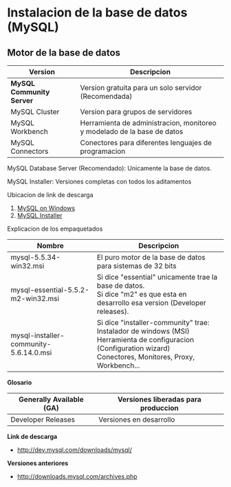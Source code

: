 # Instalacion de la base de datos (MySQL)

## Motor de la base de datos

| Version | Descripcion |
| --- | --- |
| **MySQL Community Server** | Version gratuita para un solo servidor (Recomendada) |
| MySQL Cluster | Version para grupos de servidores |
| MySQL Workbench | Herramienta de administracion, monitoreo y modelado de la base de datos |
| MySQL Connectors | Conectores para diferentes lenguajes de programacion |

MySQL Database Server (Recomendado):
 Unicamente la base de datos.

MySQL Installer:
 Versiones completas con todos los aditamentos

Ubicacion de link de descarga

1. [MySQL on Windows](https://dev.mysql.com/downloads/windows/)
2. [MySQL Installer](https://dev.mysql.com/downloads/installer/m/downloads/installer/)

Explicacion de los empaquetados

| Nombre | Descripcion |
| --- | --- |
| mysql-5.5.34-win32.msi | El puro motor de la base de datos para sistemas de 32 bits |
| mysql-essential-5.5.2-m2-win32.msi | Si dice "essential" unicamente trae la base de datos.<br> Si dice "m2" es que esta en desarrollo esa version (Developer releases). |
| mysql-installer-community-5.6.14.0.msi | Si dice "installer-community" trae:<br> Instalador de windows (MSI) <br>Herramienta de configuracion (Configuration wizard)<br>Conectores, Monitores, Proxy, Workbench... |

**Glosario**

| Generally Available (GA) | Versiones liberadas para produccion |
| --- | --- |
| Developer Releases | Versiones en desarrollo |


**Link de descarga**
* http://dev.mysql.com/downloads/mysql/

**Versiones anteriores**
* http://downloads.mysql.com/archives.php



